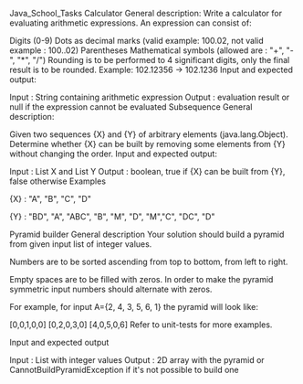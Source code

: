 Java_School_Tasks
Calculator
General description: Write a calculator for evaluating arithmetic expressions. An expression can consist of:

Digits (0-9)
Dots as decimal marks (valid example: 100.02, not valid example : 100..02)
Parentheses
Mathematical symbols (allowed are : "+", "-", "*", "/")
Rounding is to be performed to 4 significant digits, only the final result is to be rounded. Example: 102.12356 -> 102.1236
Input and expected output:

Input : String containing arithmetic expression
Output : evaluation result or null if the expression cannot be evaluated
Subsequence
General description:

Given two sequences {X} and {Y} of arbitrary elements (java.lang.Object).
Determine whether {X} can be built by removing some elements from {Y} without changing the order.
Input and expected output:

Input : List X and List Y
Output : boolean, true if {X} can be built from {Y}, false otherwise
Examples

{X} : "A", "B", "C", "D"

{Y} : "BD", "A", "ABC", "B", "M", "D", "M","C", "DC", "D"

Pyramid builder
General description Your solution should build a pyramid from given input list of integer values.

Numbers are to be sorted ascending from top to bottom, from left to right.

Empty spaces are to be filled with zeros. In order to make the pyramid symmetric input numbers should alternate with zeros.

For example, for input A={2, 4, 3, 5, 6, 1} the pyramid will look like:

[0,0,1,0,0]
[0,2,0,3,0]
[4,0,5,0,6]
Refer to unit-tests for more examples.

Input and expected output

Input : List with integer values
Output : 2D array with the pyramid or CannotBuildPyramidException if it's not possible to build one
